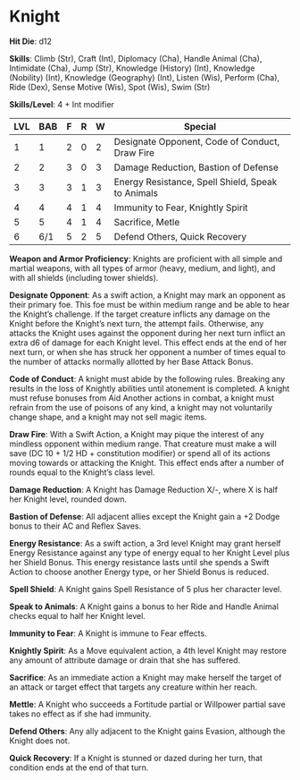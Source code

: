 # Knight

**Hit Die**: d12

**Skills**: Climb (Str), Craft (Int), Diplomacy (Cha), Handle Animal (Cha), Intimidate (Cha), Jump (Str), Knowledge (History) (Int), Knowledge (Nobility) (Int), Knowledge (Geography) (Int), Listen (Wis), Perform (Cha), Ride (Dex), Sense Motive (Wis), Spot (Wis), Swim (Str)

**Skills/Level**: 4 + Int modifier

LVL | BAB | F | R | W | Special 
--- | --- | - | - | - | ------- 
1   | 1   | 2 | 0 | 2 | Designate Opponent, Code of Conduct, Draw Fire         
2   | 2   | 3 | 0 | 3 | Damage Reduction, Bastion of Defense
3   | 3   | 3 | 1 | 3 | Energy Resistance, Spell Shield, Speak to Animals
4   | 4   | 4 | 1 | 4 | Immunity to Fear, Knightly Spirit
5   | 5   | 4 | 1 | 4 | Sacrifice, Metle
6   | 6/1 | 5 | 2 | 5 | Defend Others, Quick Recovery

**Weapon and Armor Proficiency**: Knights are proficient with all simple and martial weapons, with all types of armor (heavy, medium, and light), and with all shields (including tower shields).

**Designate Opponent**: As a swift action, a Knight may mark an opponent as their primary foe. This foe must be within medium range and be able to hear the Knight’s challenge. If the target creature inflicts any damage on the Knight before the Knight’s next turn, the attempt fails. Otherwise, any attacks the Knight uses against the opponent during her next turn inflict an extra d6 of damage for each Knight level. This effect ends at the end of her next turn, or when she has struck her opponent a number of times equal to the number of attacks normally allotted by her Base Attack Bonus.

**Code of Conduct**: A knight must abide by the following rules. Breaking any results in the loss of Knightly abilities until atonement is completed. A knight must refuse bonuses from Aid Another actions in combat, a knight must refrain from the use of poisons of any kind, a knight may not voluntarily change shape, and a knight may not sell magic items.

**Draw Fire**: With a Swift Action, a Knight may pique the interest of any mindless opponent within medium range. That creature must make a will save (DC 10 + 1/2 HD + constitution modifier) or spend all of its actions moving towards or attacking the Knight. This effect ends after a number of rounds equal to the Knight’s class level.

**Damage Reduction**: A Knight has Damage Reduction X/-, where X is half her Knight level, rounded down.

**Bastion of Defense**: All adjacent allies except the Knight gain a +2 Dodge bonus to their AC and Reflex Saves.

**Energy Resistance**: As a swift action, a 3rd level Knight may grant herself Energy Resistance against any type of energy equal to her Knight Level plus her Shield Bonus. This energy resistance lasts until she spends a Swift Action to choose another Energy type, or her Shield Bonus is reduced.

**Spell Shield**: A Knight gains Spell Resistance of 5 plus her character level.

**Speak to Animals**: A Knight gains a bonus to her Ride and Handle Animal checks equal to half her Knight level.

**Immunity to Fear**: A Knight is immune to Fear effects.

**Knightly Spirit**: As a Move equivalent action, a 4th level Knight may restore any amount of attribute damage or drain that she has suffered.

**Sacrifice**: As an immediate action a Knight may make herself the target of an attack or target effect that targets any creature within her reach.

**Mettle**: A Knight who succeeds a Fortitude partial or Willpower partial save takes no effect as if she had immunity.

**Defend Others**: Any ally adjacent to the Knight gains Evasion, although the Knight does not.

**Quick Recovery**: If a Knight is stunned or dazed during her turn, that condition ends at the end of that turn.